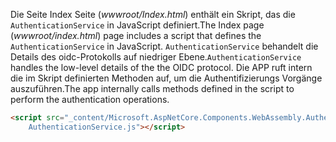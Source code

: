 <span data-ttu-id="2a3ba-101">Die Seite Index Seite (*wwwroot/Index.html*) enthält ein Skript, das die `AuthenticationService` in JavaScript definiert.</span><span class="sxs-lookup"><span data-stu-id="2a3ba-101">The Index page (*wwwroot/index.html*) page includes a script that defines the `AuthenticationService` in JavaScript.</span></span> <span data-ttu-id="2a3ba-102">`AuthenticationService` behandelt die Details des oidc-Protokolls auf niedriger Ebene.</span><span class="sxs-lookup"><span data-stu-id="2a3ba-102">`AuthenticationService` handles the low-level details of the the OIDC protocol.</span></span> <span data-ttu-id="2a3ba-103">Die APP ruft intern die im Skript definierten Methoden auf, um die Authentifizierungs Vorgänge auszuführen.</span><span class="sxs-lookup"><span data-stu-id="2a3ba-103">The app internally calls methods defined in the script to perform the authentication operations.</span></span>

```html
<script src="_content/Microsoft.AspNetCore.Components.WebAssembly.Authentication/
    AuthenticationService.js"></script>
```
